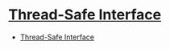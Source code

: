 # [Thread-Safe Interface](https://wiki.hsr.ch/PnProg/files/ThreadSafeInterface.pdf)

- [Thread-Safe Interface](#thread-safe-interface)




